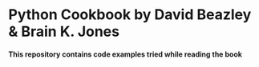 # Python Cookbook by David Beazley & Brain K. Jones

#### This repository contains code examples tried while reading the book

